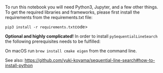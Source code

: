 To run this notebook you will need Python3, Jupyter, and a few other things. To get the required libraries and frameworks, please first install the requirements from the requirements.txt file:

<code>pip3 install -r requirements.txt</code>code>

<strong>Optional and highly complicated!</strong> In order to install `pySequentialLineSearch` the following prerequisites needs to be fulfilled:

On macOS run `brew install cmake eigen` from the command line.

See also: https://github.com/yuki-koyama/sequential-line-search#how-to-install-python 
